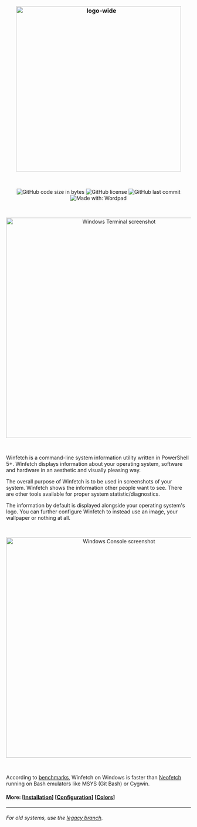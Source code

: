 <h3 align="center"><img alt="logo-wide" src="https://user-images.githubusercontent.com/46838874/109414417-d649f500-79d8-11eb-8525-934ea963a4e3.png" width="450px"></h3>

<br />
<p align="center">
<img alt="GitHub code size in bytes" src="https://img.shields.io/github/languages/code-size/kiedtl/winfetch.svg">
<img alt="GitHub license" src="https://img.shields.io/github/license/kiedtl/winfetch.svg">
<img alt="GitHub last commit" src="https://img.shields.io/github/last-commit/kiedtl/winfetch.svg">
<img alt="Made with: Wordpad" src="https://img.shields.io/badge/made%20with-wordpad-blue.svg">
</p>

<br />
<p align="center">
<img alt="Windows Terminal screenshot" src="https://user-images.githubusercontent.com/46838874/109414247-f75e1600-79d7-11eb-90ea-d28d417b1654.png" width="600px">
</p>
<br />

Winfetch is a command-line system information utility written in PowerShell 5+. Winfetch displays information about your operating system, software and hardware in an aesthetic and visually pleasing way.

The overall purpose of Winfetch is to be used in screenshots of your system. Winfetch shows the information other people want to see. There are other tools available for proper system statistic/diagnostics.

The information by default is displayed alongside your operating system's logo. You can further configure Winfetch to instead use an image, your wallpaper or nothing at all.

<br />
<p align="center">
<img alt="Windows Console screenshot" src="https://user-images.githubusercontent.com/46838874/109414338-620f5180-79d8-11eb-8b73-e360a7913659.png" width="600px">
</p>
<br />

According to [benchmarks](https://github.com/kiedtl/winfetch/wiki/Winfetch-vs-Neofetch), Winfetch on Windows is faster than [Neofetch](https://github.com/dylanaraps/neofetch) running on Bash emulators like MSYS (Git Bash) or Cygwin.


#### More: \[[Installation](https://github.com/kiedtl/winfetch/wiki/Installation)\] \[[Configuration](https://github.com/kiedtl/winfetch/wiki/Configuration)\] \[[Colors](https://github.com/kiedtl/winfetch/wiki/ANSI-Colors)\]

---

###### _For old systems, use the [legacy branch](https://github.com/kiedtl/winfetch/tree/legacy)._
